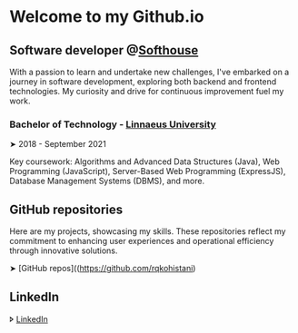 # Welcome to my Github.io

## Software developer @[Softhouse](www.softhouse.se)

With a passion to learn and undertake new challenges, I've embarked on a journey in software development, exploring both backend and frontend technologies. My curiosity and drive for continuous improvement fuel my work.

### Bachelor of Technology - [Linnaeus University](https://lnu.se)

&#10148; 2018 - September 2021

Key coursework: Algorithms and Advanced Data Structures (Java), Web Programming (JavaScript), Server-Based Web Programming (ExpressJS), Database Management Systems (DBMS), and more.

## GitHub repositories

Here are my projects, showcasing my skills. These repositories reflect my commitment to enhancing user experiences and operational efficiency through innovative solutions.

&#10148; [GitHub repos]((https://github.com/rqkohistani)

<!--
&#10148; **Lorem Ipsum** is simply dummy text of the printing and typesetting industry.

&#10148; **Lorem Ipsum** is simply dummy text of the printing and typesetting industry.

##  Frontend
&#10148; [Coming soon template](https://comingtemplate.netlify.app/)

&#10148; [unicode table](https://unicode-table.com/en/27A4/) (2021) Lorem Ipsum is simply dummy text of the printing and typesetting industry.

&#10148; [lorem](https://www.lipsum.com/)
-->


## LinkedIn

&#129174; [LinkedIn](https://www.linkedin.com/in/rashed-qazizada-1b64b68a/)

<!--&#129174; [Github](github.com/rqkohistani) -->
